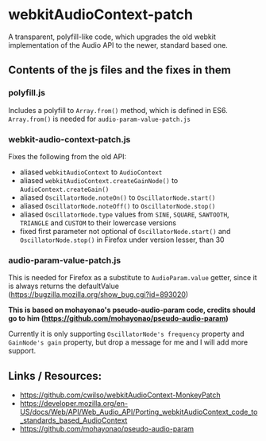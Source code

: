 # webkitAudioContext-patch

A transparent, polyfill-like code, which upgrades the old webkit implementation of the Audio API to the newer, standard based one.

## Contents of the js files and the fixes in them

### polyfill.js

Includes a polyfill to `Array.from()` method, which is defined in ES6. `Array.from()` is needed for `audio-param-value-patch.js`

### webkit-audio-context-patch.js

Fixes the following from the old API:

* aliased `webkitAudioContext` to `AudioContext`
* aliased `webkitAudioContext.createGainNode()` to `AudioContext.createGain()`
* aliased `OscillatorNode.noteOn()` to `OscillatorNode.start()`
* aliased `OscillatorNode.noteOff()` to `OscillatorNode.stop()`
* aliased `OscillatorNode.type` values from `SINE`, `SQUARE`, `SAWTOOTH`, `TRIANGLE` and `CUSTOM` to their lowercase versions
* fixed first parameter not optional of `OscillatorNode.start()` and `OscillatorNode.stop()` in Firefox under version lesser, than 30

### audio-param-value-patch.js

This is needed for Firefox as a substitute to `AudioParam.value` getter, since it is always returns the defaultValue (https://bugzilla.mozilla.org/show_bug.cgi?id=893020)

**This is based on mohayonao's pseudo-audio-param code, credits should go to him (https://github.com/mohayonao/pseudo-audio-param)**

Currently it is only supporting `OscillatorNode's frequency` property and `GainNode's gain` property, but drop a message for me and I will add more support.

## Links / Resources:

* https://github.com/cwilso/webkitAudioContext-MonkeyPatch
* https://developer.mozilla.org/en-US/docs/Web/API/Web_Audio_API/Porting_webkitAudioContext_code_to_standards_based_AudioContext
* https://github.com/mohayonao/pseudo-audio-param
